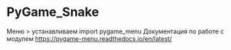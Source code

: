 # PyGame_Snake

 Меню > устанавливаем import pygame_menu
 Документация по работе с модулем https://pygame-menu.readthedocs.io/en/latest/